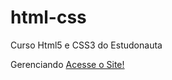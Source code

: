 # html-css
 Curso Html5 e CSS3 do Estudonauta

Gerenciando 
<a href=" https://lizenderxavier.github.io/html-css/Exercicios/Ex001/index.html">Acesse o Site!</a>